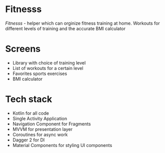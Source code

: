 # Fitnesss

*Fitnesss* - helper which can orginize fitness training at home. Workouts for different levels of training and the accurate BMI calculator

# Screens
* Library with choice of training level
* List of workouts for a certain level
* Favorites sports exercises
* BMI calculator

# Tech stack
* Kotlin for all code
* Single Activity Application
* Navigation Component for Fragments
* MVVM for presentation layer
* Coroutines for async work
* Dagger 2 for DI
* Material Components for styling UI components
